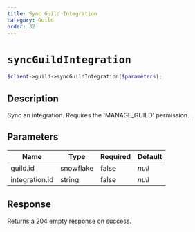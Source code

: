 ```yaml
---
title: Sync Guild Integration
category: Guild
order: 32
---
```


# `syncGuildIntegration`

```php
$client->guild->syncGuildIntegration($parameters);
```

## Description

Sync an integration. Requires the &#039;MANAGE_GUILD&#039; permission.

## Parameters


Name | Type | Required | Default
--- | --- | --- | ---
guild.id | snowflake | false | *null*
integration.id | string | false | *null*

## Response

Returns a 204 empty response on success.

